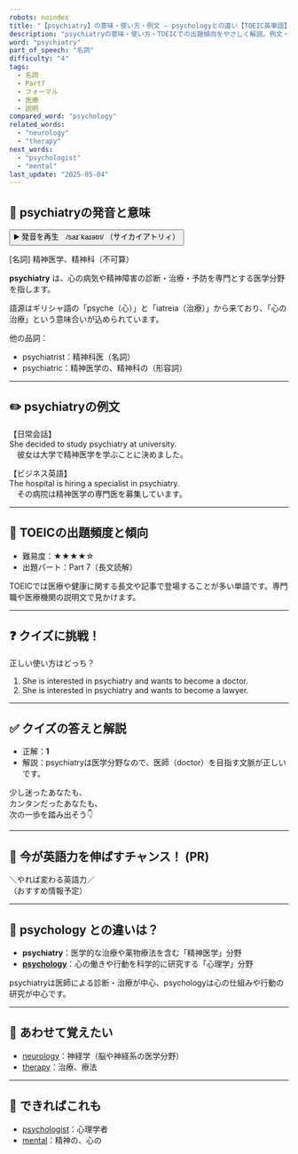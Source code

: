 ```yaml
---
robots: noindex
title: "【psychiatry】の意味・使い方・例文 ― psychologyとの違い【TOEIC英単語】"
description: "psychiatryの意味・使い方・TOEICでの出題傾向をやさしく解説。例文・クイズ付きでpsychologyとの違いもわかりやすく学べます。"
word: "psychiatry"
part_of_speech: "名詞"
difficulty: "4"
tags:
  - 名詞
  - Part7
  - フォーマル
  - 医療
  - 説明
compared_word: "psychology"
related_words:
  - "neurology"
  - "therapy"
next_words:
  - "psychologist"
  - "mental"
last_update: "2025-05-04"
---
```


## 🔰 psychiatryの発音と意味

<button class="play-audio" onclick="playTTS('psychiatry')">
  <span class="play-audio-main">
    ▶️ 発音を再生　/saɪˈkaɪətri/
  </span>
  <span class="play-audio-sub">
    （サイカイアトリィ）
  </span>
</button>

[名詞] 精神医学、精神科（不可算）

**psychiatry** は、心の病気や精神障害の診断・治療・予防を専門とする医学分野を指します。

語源はギリシャ語の「psyche（心）」と「iatreia（治療）」から来ており、「心の治療」という意味合いが込められています。

他の品詞：  
- psychiatrist：精神科医（名詞）
- psychiatric：精神医学の、精神科の（形容詞）

---

## ✏️ psychiatryの例文

【日常会話】  
She decided to study psychiatry at university.  
　彼女は大学で精神医学を学ぶことに決めました。

【ビジネス英語】  
The hospital is hiring a specialist in psychiatry.  
　その病院は精神医学の専門医を募集しています。

---

## 🎯 TOEICの出題頻度と傾向

- 難易度：★★★★☆
- 出題パート：Part 7（長文読解）

TOEICでは医療や健康に関する長文や記事で登場することが多い単語です。専門職や医療機関の説明文で見かけます。

---

## ❓ クイズに挑戦！

正しい使い方はどっち？

1. She is interested in psychiatry and wants to become a doctor.  
2. She is interested in psychiatry and wants to become a lawyer.

---

## ✅ クイズの答えと解説

- 正解：**1**
- 解説：psychiatryは医学分野なので、医師（doctor）を目指す文脈が正しいです。

少し迷ったあなたも、  
カンタンだったあなたも、  
次の一歩を踏み出そう👇️

---

## 🚀 今が英語力を伸ばすチャンス！ (PR)

<div class="info-center">
＼やれば変わる英語力／<br>  
（おすすめ情報予定）
</div>

---

## 🤔  psychology との違いは？

- **psychiatry**：医学的な治療や薬物療法を含む「精神医学」分野
- **[psychology](/psychology)**：心の働きや行動を科学的に研究する「心理学」分野

psychiatryは医師による診断・治療が中心、psychologyは心の仕組みや行動の研究が中心です。

---

## 🧩 あわせて覚えたい

- [neurology](/neurology)：神経学（脳や神経系の医学分野）
- [therapy](/therapy)：治療、療法

---

## 📖 できればこれも

- [psychologist](/psychologist)：心理学者
- [mental](/mental)：精神の、心の

<!-- cvid: aid20_bid28 -->
